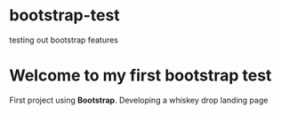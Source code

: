 # bootstrap-test
testing out bootstrap features
# Welcome to my first bootstrap test

First project using  **Bootstrap**. 
Developing a whiskey drop landing page
